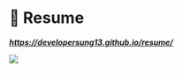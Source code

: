 # 📑 Resume

__*https://developersung13.github.io/resume/*__ <br />

<img src="https://img.shields.io/badge/Tailwind CSS-06B6D4?style=flat-square&logo=tailwindcss&logoColor=white">
